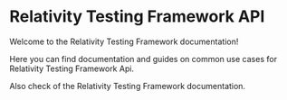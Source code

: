 # Relativity Testing Framework API
Welcome to the Relativity Testing Framework documentation!

Here you can find documentation and guides on common use cases for Relativity Testing Framework Api.

Also check of the Relativity Testing Framework documentation.
